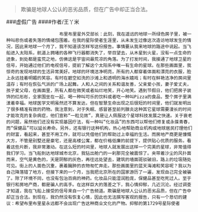 > 欺骗是地球人公认的恶劣品质，但在广告中却正当合法。

###虚假广告
####作者/王丫米

						布里布里星外交部长：此刻，我在遥远的地球一所绿色房子里，被一种叫悲伤或者失落的情绪包围着。在我的星际使者生涯里，从未发生过像这次造访地球发生的情况，因此来地球一个月了，我不知道该怎样写这份报告。事情要从我来地球的路途中说起。当飞船进入太阳系，航道上拥堵的各种飞行器都消失了，举目望去，从木星到火星，没有一点生命的迹象，到处都是蛮荒之地，仿佛这是宇宙间最荒凉的角落。为了打发时间，我接通了地球卫星的信号，开始通过他们的电视信号，提前了解这个太阳系中唯一有生命的星球。在那些画面里，我惊奇的发现地球的生活异常美好。地球的环境洁净明亮，所有的人都穿着体面和漂亮的衣服，脸上永远挂着明媚的笑容。有时在碧空如洗的沙滩上和透明的海水嬉戏；有时在鲜艳洁净的房间里温存；有时在恢弘气派的广场上起舞。人和人之间的关系和谐友善，父亲爱小孩，妻子爱丈夫，孩子爱父母，在画面里，所有人都在微笑或者灿烂地笑，开心地笑。遇到节假日，他们把房子装饰的红彤彤，全家围坐在一起，喝一种叫可乐的饮料或者吃一种叫Pizza的食品，整个房子里满漾着幸福。地球医学文明虽然还不算发达，但在智慧生命出现之后很短的时间里，他们就发明出了很多精准有效的药物。我注意到，对于失眠、感冒甚至前列腺炎这种其它星球需要漫长的时间才能攻克的复杂病症，他们宣称“一粒见效”，真是让人佩服这个星球科技发展之快速。关于衰老的问题，虽然他们还没有实现基因疗法，有一种叫“化妆品”的东西可以帮他们修复或永葆青春，而“保健品”可以延长寿命。另外，还有银行这种机构，热心地帮助商业机构或地球居民打理他们的财富，看起来，甚至不用工作，就可以凭借他们的帮助过上幸福的生活。而房地产商更是慷慨大方，不管是别墅还是豪宅，还是高楼公寓，都在价格低廉的前提下，提供贴心优质的服务。看着这些片断，我非常激动。在这么短的时间里，地球人就发展出这样一个完美的星球，非常值得我们学习。当飞船到达地球城市北京，我钻出舱门的一刹那完全被震惊了。夹带着沙尘的风扑面而来，空气是黄色的，天是阴郁的灰色，再往远处望去，建筑的墙面斑驳破旧，路上的垃圾随处可见。街上的人面色沉重，裹着臃肿的衣物匆忙奔走。那些画面里的蓝天海滩和笑容呢？我以为自己降落错了地方，但接下来的一个月，当我把北京所在的国家游历了一遍，发现自己完全被骗了。除了环境不同，也没有包治百病的神药。化妆品只能湿润脸庞，保健品甚至吃死过人。至于银行和房地产商，都是骗人的高手。在这样巨大的落差之下，我心情抑郁，几近沉沦。经过调查才知道，我在飞船上接受的信号来自一个广告频道。欺骗是地球人公认的恶劣品质，但在广告中却正当合法。到现在，我仍然没有恢复心情，因此也无法撰写客观的报告，只有一个恳切的建议：希望布里布里星永远都不会出现广告这种商业文化的产物。抑郁的第1729号星际使者 			  		